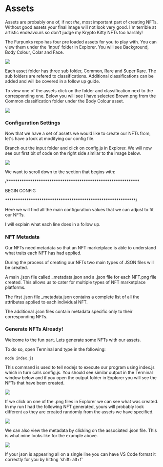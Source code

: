 # Assets

Assets are probably one of, if not _the_, most important part of creating NFTs. Without good assets your final image will not look very good. I'm terrible at artistic endeavours so don't judge my Krypto Kitty NFTs too harshly!

The Furpunks repo has four pre loaded assets for you to play with. You can view them under the 'input' folder in Explorer. You will see Background, Body Colour, Colar and Face.

![](<.gitbook/assets/Screenshot 2022-01-12 181137.png>)

Each asset folder has three sub folder, Common, Rare and Super Rare. The sub folders are refered to classifications. Additional classifications can be added and will be covered in a follow up guide.

To view one of the assets click on the folder and classification next to the corresponding one. Below you will see I have selected Brown.png from the Common classification folder under the Body Colour asset.

![](<.gitbook/assets/Screenshot 2022-01-12 181441.png>)

### Configuration Settings

Now that we have a set of assets we would like to create our NFTs from, let's have a look at modifying our config file.

Branch out the input folder and click on config.js in Explorer. We will now see our first bit of code on the right side similar to the image below.

![](<.gitbook/assets/Screenshot 2022-01-12 182110.png>)

We want to scroll down to the section that begins with:

/\*\*\*\*\*\*\*\*\*\*\*\*\*\*\*\*\*\*\*\*\*\*\*\*\*\*\*\*\*\*\*\*\*\*\*\*\*\*\*\*\*\*\*\*\*\*\*\*\*\*\*\*\*\*\*\*\*\*\*\*\*\*

BEGIN CONFIG

\*\*\*\*\*\*\*\*\*\*\*\*\*\*\*\*\*\*\*\*\*\*\*\*\*\*\*\*\*\*\*\*\*\*\*\*\*\*\*\*\*\*\*\*\*\*\*\*\*\*\*\*\*\*\*\*\*\*\*\*\*/

Here we will find all the main configuration values that we can adjust to fit our NFTs.



I will explain what each line does in a follow up.



### NFT Metadata

Our NFTs need metadata so that an NFT marketplace is able to understand what traits each NFT has had applied.

During the process of creating our NFTs two main types of JSON files will be created.

A main .json file called \_metadata.json and a .json file for each NFT.png file created. This allows us to cater for multiple types of NFT marketplace platforms.

The first .json file \_metadata.json contains a complete list of all the attributes applied to each individual NFT.

The additional .json files contain metadata specific only to their corresponding NFTs.

### Generate NFTs Already!

Welcome to the fun part. Lets generate some NFTs with our assets.

To do so, open Terminal and type in the following:

`node index.js`

This command is used to tell nodejs to execute our program using index.js which in turn calls config.js. You should see similar output in the Terminal window below and if you open the output folder in Explorer you will see the NFTs that have been created.

![](<.gitbook/assets/Screenshot 2022-01-12 182743.png>)

If we click on one of the .png files in Explorer we can see what was created. In my run I had the following NFT generated, yours will probably look different as they are created randomly from the assets we have specified.

![](<.gitbook/assets/Screenshot 2022-01-12 183429.png>)

We can also view the metadata by clicking on the associated .json file. This is what mine looks like for the example above.

![](<.gitbook/assets/Screenshot 2022-01-12 183730.png>)

If your json is appearing all on a single line you can have VS Code format it correctly for you by hitting 'shift+alt+f'

